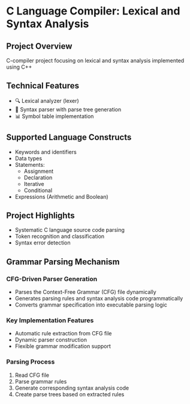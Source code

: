 # C Language Compiler: Lexical and Syntax Analysis

## Project Overview
C-compiler project focusing on lexical and syntax analysis implemented using C++

## Technical Features
- 🔍 Lexical analyzer (lexer)
- 🌳 Syntax parser with parse tree generation
- 📊 Symbol table implementation


## Supported Language Constructs
- Keywords and identifiers
- Data types
- Statements:
  - Assignment
  - Declaration
  - Iterative
  - Conditional
- Expressions (Arithmetic and Boolean)

## Project Highlights
- Systematic C language source code parsing
- Token recognition and classification
- Syntax error detection




## Grammar Parsing Mechanism

### CFG-Driven Parser Generation
- Parses the Context-Free Grammar (CFG) file dynamically
- Generates parsing rules and syntax analysis code programmatically
- Converts grammar specification into executable parsing logic

### Key Implementation Features
- Automatic rule extraction from CFG file
- Dynamic parser construction
- Flexible grammar modification support

### Parsing Process
1. Read CFG file
2. Parse grammar rules
3. Generate corresponding syntax analysis code
4. Create parse trees based on extracted rules



